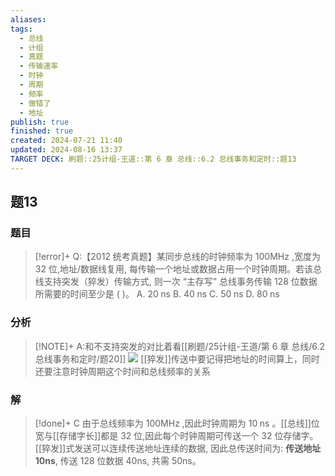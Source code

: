 ```yaml
---
aliases: 
tags:
  - 总线
  - 计组
  - 真题
  - 传输速率
  - 时钟
  - 周期
  - 频率
  - 做错了
  - 地址
publish: true
finished: true
created: 2024-07-21 11:40
updated: 2024-08-16 13:37
TARGET DECK: 刷题::25计组-王道::第 6 章 总线::6.2 总线事务和定时::题13
---
```

## 题13
### 题目
> [!error]+
> Q:【2012 统考真题】某同步总线的时钟频率为 ${100}\mathrm{{MHz}}$ ,宽度为 32 位,地址/数据线复用, 每传输一个地址或数据占用一个时钟周期。若该总线支持突发（猝发）传输方式, 则一次 “主存写” 总线事务传输 128 位数据所需要的时间至少是 ( )。
> A. ${20}\mathrm{\;{ns}}$ 
> B. ${40}\mathrm{\;{ns}}$ 
> C. ${50}\mathrm{\;{ns}}$ 
> D. ${80}\mathrm{\;{ns}}$
### 分析
> [!NOTE]+
> A:和不支持突发的对比着看[[刷题/25计组-王道/第 6 章 总线/6.2 总线事务和定时/题20]]
> ![](https://img.hwenyi.live/202408161704680.webp)
> [[猝发]]传送中要记得把地址的时间算上，同时还要注意时钟周期这个时间和总线频率的关系
### 解
> [!done]+
> C
> 由于总线频率为 ${100}\mathrm{{MHz}}$ ,因此时钟周期为 ${10}\mathrm{\;{ns}}$ 。[[总线]]位宽与[[存储字长]]都是 32 位,因此每个时钟周期可传送一个 32 位存储字。
> [[猝发]]式发送可以连续传送地址连续的数据, 因此总传送时间为: **传送地址 10ns**, 传送 128 位数据 40ns, 共需 50ns。
<!--ID: 1723805554049-->